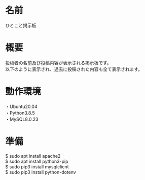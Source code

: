 # 名前
ひとこと掲示板

# 概要
投稿者の名前及び投稿内容が表示される掲示板です。  
以下のように表示され、過去に投稿された内容も全て表示されます。


# 動作環境
・Ubuntu20.04  
・Python3.8.5  
・MySQL8.0.23  

# 準備
$ sudo apt install apache2  
$ sudo apt install python3-pip    
$ sudo pip3 install mysqlclient  
$ sudo pip3 install python-dotenv  

